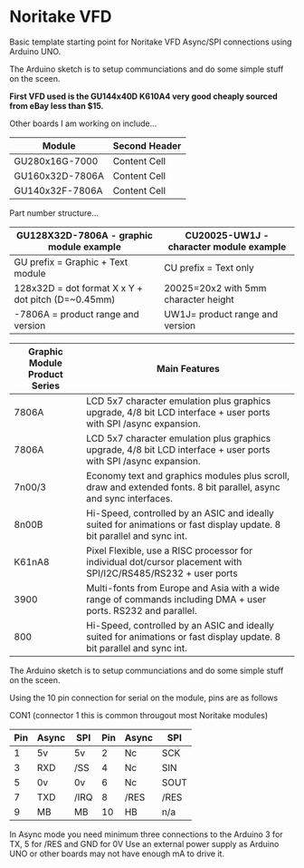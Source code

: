 # Noritake VFD
Basic template starting point for Noritake VFD Async/SPI connections using Arduino UNO.

The Arduino sketch is to setup communciations and do some simple stuff on the sceen.

**First VFD used is the GU144x40D K610A4 very good cheaply sourced from eBay less than $15.**


Other boards I am working on include...

| Module | Second Header |
| ------------- | ------------- |
| GU280x16G-7000  | Content Cell  |
| GU160x32D-7806A| Content Cell  |
| GU140x32F-7806A | Content Cell  |


Part number structure...

| GU128X32D-7806A - graphic module example | CU20025-UW1J - character module example  |
| ----------------------------- | ------------------------------------------------------------------------------ |
|   GU prefix = Graphic + Text module                        |               CU prefix = Text only|
|  128x32D = dot format X x Y + dot pitch (D=~0.45mm)         |             20025=20x2 with 5mm character height|
| -7806A = product range and version                         |              UW1J= product range and version|


  | Graphic Module Product Series | Main Features |
  | ----------------------------- | ------------------------------------------------------------------------------ |
  | 7806A | LCD 5x7 character emulation plus graphics upgrade, 4/8 bit LCD interface + user ports with SPI /async expansion. |
  |7806A     |LCD 5x7 character emulation plus graphics upgrade, 4/8 bit LCD interface + user ports with SPI /async expansion.|
  |7n00/3  |  Economy text and graphics modules plus scroll, draw and extended fonts. 8 bit parallel, async and sync interfaces.
  |8n00B   |  Hi-Speed, controlled by an ASIC and ideally suited for animations or fast display update. 8 bit parallel and sync int.
  |K61nA8 |  Pixel Flexible, use a RISC processor for individual dot/cursor placement with SPI/I2C/RS485/RS232 + user ports|
  |3900  |     Multi-fonts from Europe and Asia with a wide range of commands including DMA + user ports. RS232 and parallel.|
  |800  |    Hi-Speed, controlled by an ASIC and ideally suited for animations or fast display update. 8 bit parallel and sync int.|

The Arduino sketch is to setup communciations and do some simple stuff on the sceen.

Using the 10 pin connection for serial on the module, pins are as follows

CON1 (connector 1 this is common througout most Noritake modules) 

| Pin| Async |SPI| Pin  | Async | SPI |
| ------------- | ------------- | ------------- | ------------- | ------------- | ------------- |
| 1 | 5v | 5v| 2 | Nc | SCK|
| 3 | RXD | /SS| 4 | Nc | SIN|
| 5 | 0v | 0v| 6 | Nc | SOUT|
| 7 | TXD | /IRQ| 8 | /RES | /RES|
| 9 | MB | MB| 10 | HB | n/a|

      
 

In Async mode you need minimum three connections to the Arduino 3 for TX, 5 for /RES and GND for 0V
Use an external power supply as Arduino UNO or other boards may not have enough mA to drive it.
